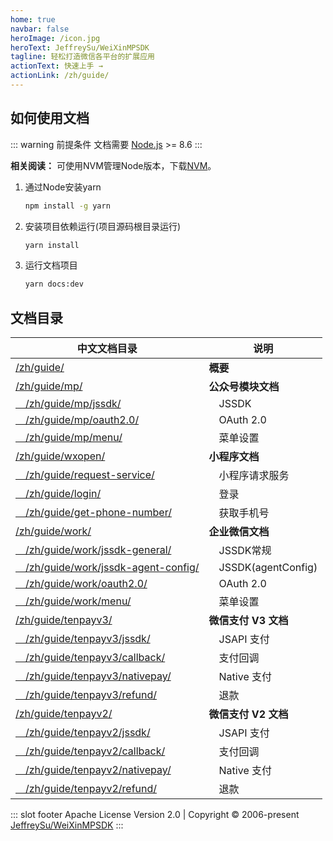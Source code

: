 ```yaml
---
home: true
navbar: false
heroImage: /icon.jpg
heroText: JeffreySu/WeiXinMPSDK
tagline: 轻松打造微信各平台的扩展应用
actionText: 快速上手 →
actionLink: /zh/guide/
---
```


## 如何使用文档

::: warning 前提条件
文档需要 [Node.js](https://nodejs.org/en/) >= 8.6
:::

**相关阅读：** 可使用NVM管理Node版本，下载[NVM](https://github.com/coreybutler/nvm-windows/releases)。

1. 通过Node安装yarn

   ``` bash
   npm install -g yarn
   ```

2. 安装项目依赖运行(项目源码根目录运行)

   ``` bash
   yarn install
   ```

3. 运行文档项目

   ``` bash
   yarn docs:dev
   ```

## 文档目录

| 中文文档目录                                                                     | 说明                     |
| ------------------------------------------------------------------------------- | ------------------------ |
| [/zh/guide/](/zh/guide/)                                                          | **概要**                 |
| [/zh/guide/mp/](/zh/guide/mp/install.md)                                        | **公众号模块文档**       |
| [&emsp;/zh/guide/mp/jssdk/](/zh/guide/mp/jssdk.md)                              | &emsp;JSSDK              |
| [&emsp;/zh/guide/mp/oauth2.0/](/zh/guide/mp/oauth2.0.md)                        | &emsp;OAuth 2.0          |
| [&emsp;/zh/guide/mp/menu/](/zh/guide/mp/menu.md)                                | &emsp;菜单设置            |
| [/zh/guide/wxopen/](/zh/guide/wxopen/install.md)                                | **小程序文档**           |
| [&emsp;/zh/guide/request-service/](/zh/guide/wxopen/request-service.md)         | &emsp;小程序请求服务      |
| [&emsp;/zh/guide/login/](/zh/guide/wxopen/login.md)                             | &emsp;登录               |
| [&emsp;/zh/guide/get-phone-number/](/zh/guide/wxopen/get-phone-number.md)       | &emsp;获取手机号          |
| [/zh/guide/work/](/zh/guide/work/install.md)                                    | **企业微信文档**         |
| [&emsp;/zh/guide/work/jssdk-general/](/zh/guide/work/jssdk-general.md)          | &emsp;JSSDK常规          |
| [&emsp;/zh/guide/work/jssdk-agent-config/](/zh/guide/work/jssdk-agent-config.md)| &emsp;JSSDK(agentConfig) |
| [&emsp;/zh/guide/work/oauth2.0/](/zh/guide/work/oauth2.0.md)                    | &emsp;OAuth 2.0          |
| [&emsp;/zh/guide/work/menu/](/zh/guide/work/menu.md)                            | &emsp;菜单设置           |
| [/zh/guide/tenpayv3/](/zh/guide/tenpayv3/install.md)                            | **微信支付 V3 文档**     |
| [&emsp;/zh/guide/tenpayv3/jssdk/](/zh/guide/tenpayv3/jssdk.md)                  | &emsp;JSAPI 支付         |
| [&emsp;/zh/guide/tenpayv3/callback/](/zh/guide/tenpayv3/callback.md)            | &emsp;支付回调           |
| [&emsp;/zh/guide/tenpayv3/nativepay/](/zh/guide/tenpayv3/nativepay.md)          | &emsp;Native 支付        |
| [&emsp;/zh/guide/tenpayv3/refund/](/zh/guide/tenpayv3/refund.md)                | &emsp;退款               |
| [/zh/guide/tenpayv2/](/zh/guide/tenpayv2/install.md)                            | **微信支付 V2 文档**      |
| [&emsp;/zh/guide/tenpayv2/jssdk/](/zh/guide/tenpayv2/jssdk.md)                  | &emsp;JSAPI 支付          |
| [&emsp;/zh/guide/tenpayv2/callback/](/zh/guide/tenpayv2/callback.md)            | &emsp;支付回调            |
| [&emsp;/zh/guide/tenpayv2/nativepay/](/zh/guide/tenpayv2/nativepay.md)          | &emsp;Native 支付         |
| [&emsp;/zh/guide/tenpayv2/refund/](/zh/guide/tenpayv2/refund.md)                | &emsp;退款                |

::: slot footer
Apache License Version 2.0 | Copyright © 2006-present [JeffreySu/WeiXinMPSDK](https://github.com/JeffreySu/WeiXinMPSDK)
:::
